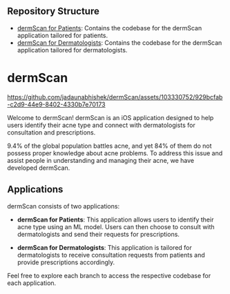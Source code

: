 ## Repository Structure
- [dermScan for Patients](https://github.com/jadaunabhishek/dermScan/tree/dermScan_Patients): Contains the codebase for the dermScan application tailored for patients.
- [dermScan for Dermatologists](https://github.com/jadaunabhishek/dermScan/tree/dermScan_Doctors): Contains the codebase for the dermScan application tailored for dermatologists.

# dermScan
https://github.com/jadaunabhishek/dermScan/assets/103330752/929bcfab-c2d9-44e9-8402-4330b7e70173

Welcome to dermScan! dermScan is an iOS application designed to help users identify their acne type and connect with dermatologists for consultation and prescriptions. 

9.4% of the global population battles acne, and yet 84% of them do not possess proper knowledge about acne problems. To address this issue and assist people in understanding and managing their acne, we have developed dermScan.

## Applications
dermScan consists of two applications:

- **dermScan for Patients**: This application allows users to identify their acne type using an ML model. Users can then choose to consult with dermatologists and send their requests for prescriptions.

- **dermScan for Dermatologists**: This application is tailored for dermatologists to receive consultation requests from patients and provide prescriptions accordingly.

Feel free to explore each branch to access the respective codebase for each application.



